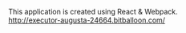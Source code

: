 This application is created using React & Webpack.<br/>
http://executor-augusta-24664.bitballoon.com/
